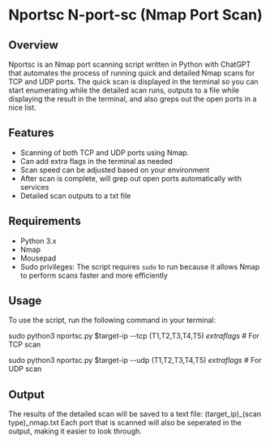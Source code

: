 # Nportsc N-port-sc (Nmap Port Scan)

## Overview
Nportsc is an Nmap port scanning script written in Python with ChatGPT that automates the process of running quick and detailed Nmap scans for TCP and UDP ports. The quick scan is displayed in the terminal so you can start enumerating while the detailed scan runs, outputs to a file while displaying the result in the terminal, and also greps out the open ports in a nice list.

## Features
- Scanning of both TCP and UDP ports using Nmap.
- Can add extra flags in the terminal as needed
- Scan speed can be adjusted based on your environment
- After scan is complete, will grep out open ports automatically with services
- Detailed scan outputs to a txt file 

## Requirements
- Python 3.x
- Nmap
- Mousepad
- Sudo privileges: The script requires `sudo` to run because it allows Nmap to perform scans faster and more efficiently

## Usage
To use the script, run the following command in your terminal:

sudo python3 nportsc.py $target-ip --tcp (T1,T2,T3,T4,T5) $extra flags$ # For TCP scan

sudo python3 nportsc.py $target-ip --udp (T1,T2,T3,T4,T5) $extra flags$ # For UDP scan

## Output

The results of the detailed scan will be saved to a text file: 
(target_ip)_(scan type)_nmap.txt 
Each port that is scanned will also be seperated in the output, making it easier to look through.
